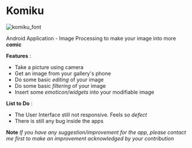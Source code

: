 # Komiku
![komiku_font](https://user-images.githubusercontent.com/16315641/36162642-903e5eb4-1119-11e8-8929-00317fcbebd6.png)

Android Application - Image Processing to make your image into more **comic**

**Features** :
* Take a picture using camera
* Get an image from your gallery's phone
* Do some basic _editing_ of your image
* Do some basic _filtering_ of your image
* Insert some _emoticon/widgets_ into your modifiable image

**List to Do** :
* The User Interface still not responsive. Feels so _defect_
* There is still any bug inside the apps

**Note** 
_If you have any suggestion/improvement for the app, please contact me first to make an improvement acknowledged by your contribution_
